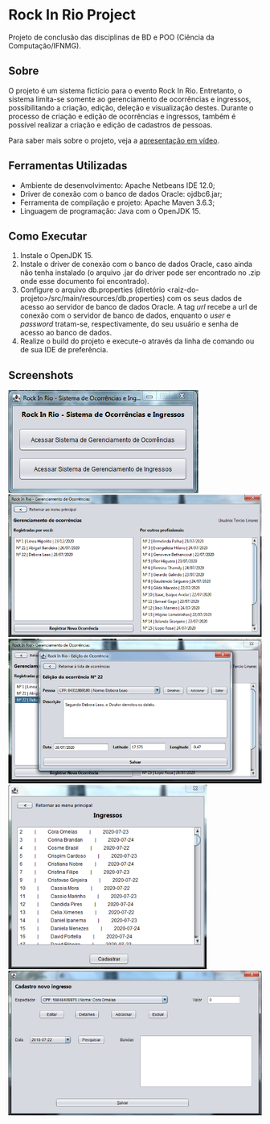 # Rock In Rio Project

Projeto de conclusão das disciplinas de BD e POO (Ciência da Computação/IFNMG).

## Sobre

O projeto é um sistema fictício para o evento Rock In Rio.  Entretanto, o sistema limita-se somente ao gerenciamento de ocorrências e ingressos, possibilitando a criação, edição, deleção e visualização destes. Durante o processo de criação e edição de ocorrências e ingressos, também é possível realizar a criação e edição de cadastros de pessoas.

Para saber mais sobre o projeto, veja a [apresentação em vídeo](https://youtu.be/n8WIeDeUInY).

## Ferramentas Utilizadas

- Ambiente de desenvolvimento: Apache Netbeans IDE 12.0;
- Driver de conexão com o banco de dados Oracle: ojdbc6.jar;
- Ferramenta de compilação e projeto: Apache Maven 3.6.3;
- Linguagem de programação: Java com o OpenJDK 15.

## Como Executar

1. Instale o OpenJDK 15.
2. Instale o driver de conexão com o banco de dados Oracle, caso ainda não tenha instalado (o arquivo .jar do driver pode ser encontrado no .zip onde esse documento foi encontrado).
3. Configure o arquivo db.properties (diretório \<raiz-do-projeto\>/src/main/resources/db.properties) com os seus dados de acesso ao servidor de banco de dados Oracle. A tag *url* recebe a url de conexão com o servidor de banco de dados, enquanto o *user* e *password* tratam-se, respectivamente, do seu usuário e senha de acesso ao banco de dados.
4. Realize o build do projeto e execute-o através da linha de comando ou de sua IDE de preferência.

## Screenshots

<img src="./img/01.png" alt="01"  />

<img src="./img/02.png" alt="02" style="zoom: 80%;" />

<img src="./img/03.png" alt="03" style="zoom:80%;" />

<img src="./img/04.png" alt="04" style="zoom:80%;" />

<img src="./img/05.png" alt="05" style="zoom:80%;" />

